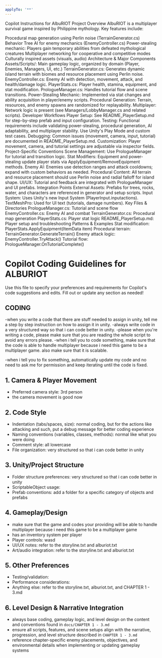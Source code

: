 ```yaml
---
applyTo: '**'
---
```

Copilot Instructions for AlbuRIOT
Project Overview
AlbuRIOT is a multiplayer survival game inspired by Philippine mythology. Key features include:

Procedural map generation using Perlin noise (TerrainGenerator.cs)
Behavior Tree AI for enemy mechanics (EnemyController.cs)
Power-stealing mechanic: Players gain temporary abilities from defeated mythological creatures
Multiplayer networking for cooperative and competitive modes
Culturally inspired assets (visuals, audio)
Architecture & Major Components
Assets/Scripts/: Main gameplay logic, organized by domain (Player, Enemies, Managers, UI, etc.)
TerrainGenerator.cs: Generates dynamic island terrain with biomes and resource placement using Perlin noise.
EnemyController.cs: Enemy AI with detection, movement, attack, and health/damage logic.
PlayerStats.cs: Player health, stamina, equipment, and stat modification.
PrologueManager.cs: Handles tutorial flow and scene transitions.
Power-Stealing Mechanic: Implemented via stat changes and ability acquisition in player/enemy scripts.
Procedural Generation: Terrain, resources, and enemy spawns are randomized for replayability.
Multiplayer: Network logic is present (see Managers/LobbyManager.cs and related scripts).
Developer Workflows
Player Setup: See README_PlayerSetup.md for step-by-step prefab and input configuration.
Testing: Functional requirements include validating power-stealing, procedural generation, AI adaptability, and multiplayer stability. Use Unity's Play Mode and custom test cases.
Debugging: Common issues (movement, camera, input, tutorial) are documented in README_PlayerSetup.md.
Customization: Player movement, camera, and tutorial settings are adjustable via inspector fields.
Project-Specific Conventions
Scene Management: Use PrologueManager for tutorial and transition logic.
Stat Modifiers: Equipment and power-stealing update player stats via ApplyEquipment/RemoveEquipment methods.
Enemy AI: Enemies use detection ranges and attack cooldowns; expand with custom behaviors as needed.
Procedural Content: All terrain and resource placement should use Perlin noise and radial falloff for island shape.
UI/UX: Tutorial and feedback are integrated with PrologueManager and UI prefabs.
Integration Points
External Assets: Prefabs for trees, rocks, water, and characters are referenced in generator and setup scripts.
Input System: Uses Unity's new Input System (PlayerInput.inputactions).
TextMeshPro: Used for UI text (tutorials, damage numbers).
Key Files & Directories
PrologueManager.cs: Tutorial and scene flow
EnemyController.cs: Enemy AI and combat
TerrainGenerator.cs: Procedural map generation
PlayerStats.cs: Player stat logic
README_PlayerSetup.md: Player setup and troubleshooting
Patterns & Examples
Stat modification: PlayerStats.ApplyEquipment(ItemData item)
Procedural terrain: TerrainGenerator.GenerateTerrain()
Enemy attack logic: EnemyController.TryAttack()
Tutorial flow: PrologueManager.OnTutorialComplete()

# Copilot Coding Guidelines for ALBURIOT

Use this file to specify your preferences and requirements for Copilot's code suggestions and edits. Fill out or update any section as needed!


## CODING
-when you write a code that there are stuff needed to assign in unity, tell me a step by step instruction on how to assign it in unity.
-always write code in a very structured way so that i can code better in unity.
-please when you're writing a code, please make sure that you are reading the whole script to avoid any errors please.
-when i tell you to code something, make sure that the code is able to handle multiplayer because i need this game to be a multiplayer game. also make sure that it is scalable.

-when i tell you to fix something, automatically update my code and no need to ask me for permission and keep iterating until the code is fixed.

## 1. Camera & Player Movement
- Preferred camera style: 3rd person
- the camera movement is good now

## 2. Code Style
- Indentation (tabs/spaces, size): normal coding, but for the actions like attacking and such, put a debug message for better coding experience
- Naming conventions (variables, classes, methods): normal like what you were doing
- Comment style: all lowercase
- File organization: very structured so that i can code better in unity

## 3. Unity/Project Structure
- Folder structure preferences: very structured so that i can code better in unity
- ScriptableObject usage:
- Prefab conventions: add a folder for a specific category of objects and prefabs

## 4. Gameplay/Design
- make sure that the game and codes your providing will be able to handle multiplayer because i need this game to be a multiplayer game
- has an inventory system per player
- Player controls: wasd 
- UI/UX notes: refer to the storyline.txt and alburiot.txt
- Art/audio integration: refer to the storyline.txt and alburiot.txt

## 5. Other Preferences
- Testing/validation:
- Performance considerations:
- Anything else: refer to the storyline.txt, alburiot.txt, and CHAPTER 1 - 3.md

## 6. Level Design & Narrative Integration
- always base coding, gameplay logic, and level design on the content and conventions found in `docs/CHAPTER 1 - 3.md`
- ensure all scripts, features, and scene setups align with the narrative, progression, and level structure described in `CHAPTER 1 - 3.md`
- reference chapter-specific enemy placements, objectives, and environmental details when implementing or updating gameplay systems

